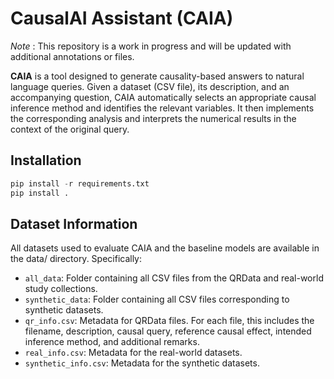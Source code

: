 # CausalAI Assistant (CAIA) 
*Note* : This repository is a work in progress and will be updated with additional annotations or files.

**CAIA** is a tool designed to generate causality-based answers to natural language queries. Given a dataset (CSV file), its description, and an accompanying question, CAIA automatically selects an appropriate causal inference method and identifies the relevant variables. It then implements the corresponding analysis and interprets the numerical results in the context of the original query.

## Installation 

```python
pip install -r requirements.txt
pip install .
```

## Dataset Information 

All datasets used to evaluate CAIA and the baseline models are available in the data/ directory. Specifically:

* `all_data`: Folder containing all CSV files from the QRData and real-world study collections.
* `synthetic_data`: Folder containing all CSV files corresponding to synthetic datasets.
* `qr_info.csv`: Metadata for QRData files. For each file, this includes the filename, description, causal query, reference causal effect, intended inference method, and additional remarks.
* `real_info.csv`: Metadata for the real-world datasets.
* `synthetic_info.csv`: Metadata for the synthetic datasets.


 
